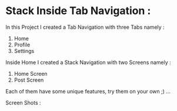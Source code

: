 # Stack Inside Tab Navigation :

In this Project I created a Tab Navigation with three Tabs namely :
  1) Home
  2) Profile
  3) Settings
  
Inside Home I created a Stack Navigation with two Screens namely :
  1) Home Screen
  2) Post Screen
  
Each of them have some unique features, try them on your own ;)
...

Screen Shots :
